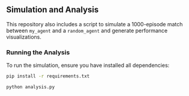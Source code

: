 ## Simulation and Analysis

This repository also includes a script to simulate a 1000-episode match between `my_agent` and a `random_agent` and generate performance visualizations.

### Running the Analysis

To run the simulation, ensure you have installed all dependencies:

```bash
pip install -r requirements.txt

python analysis.py
